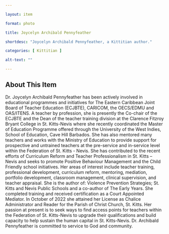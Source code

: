 ```yaml
--- 

layout: item

format: photo 

title: Joycelyn Archibald Pennyfeather

shortdesc: "Joycelyn Archibald Pennyfeather, a Kittitian author."

categories: [ Kittitian ] 

alt-text: ""

--- 
```


## About This Item 

Dr. Joycelyn Archibald Pennyfeather has been actively involved in educational programmes and initiatives for The Eastern Caribbean Joint Board of Teacher Education (ECJBTE), CARICOM, the OECS/EDMU and OAS/ITENS. A teacher by profession, she is presently the Co-chair of the ECJBTE and the Dean of the teacher training division at the Clarence Fitzroy Bryant College in St. Kitts-Nevis where she recently coordinated the Master of Education Programme offered through the University of the West Indies, School of Education, Cave Hill Barbados. She has also mentored many teachers and works with the Ministry of Education to provide support for prospective and untrained teachers at the pre-service and in-service level within the Federation of St. Kitts - Nevis. She has contributed to the recent efforts of Curriculum Reform and Teacher Professionalism in St. Kitts – Nevis and seeks to promote Positive Behaviour Management and the Child Friendly school initiatives. Her areas of interest include teacher training, professional development, curriculum reform, mentoring, mediation, portfolio development, classroom management, clinical supervision, and teacher appraisal. She is the author of: Violence Prevention Strategies; St. Kitts and Nevis Public Schools and a co-author of The Early Years. She completed training and received certification as a Court Appointed Mediator. In October of 2022 she attained her License as Chalice Administrator and Reader for the Parish of Christ Church, St. Kitts. Her passion at present is to seek ways to find access points for teachers within the Federation of St. Kitts-Nevis to upgrade their qualifications and build capacity to help sustain the human capital in St. Kitts-Nevis. Dr. Archibald Pennyfeather is committed to service to God and community.
